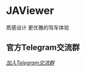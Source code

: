 # JAViewer
质感设计 更优雅的驾车体验
## 官方Telegram交流群
_[加入Telegram交流群](https://t.me/joinchat/Bp7eLw2FtcGZJiGmLSuSkg)_
